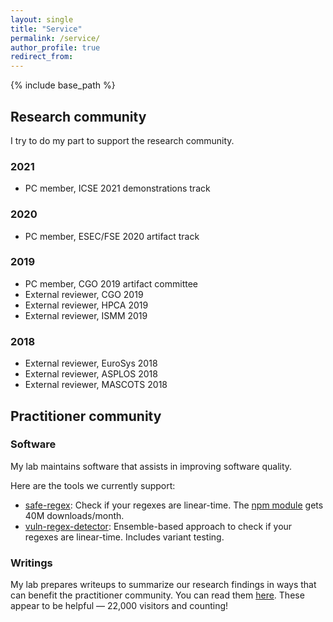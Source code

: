 ```yaml
---
layout: single
title: "Service"
permalink: /service/
author_profile: true
redirect_from:
---
```


{% include base_path %}

## Research community

I try to do my part to support the research community.

### 2021

- PC member, ICSE 2021 demonstrations track

### 2020

- PC member, ESEC/FSE 2020 artifact track

### 2019

- PC member, CGO 2019 artifact committee
- External reviewer, CGO 2019
- External reviewer, HPCA 2019
- External reviewer, ISMM 2019

### 2018

- External reviewer, EuroSys 2018
- External reviewer, ASPLOS 2018
- External reviewer, MASCOTS 2018

## Practitioner community

### Software

My lab maintains software that assists in improving software quality.

Here are the tools we currently support:

- [safe-regex](https://github.com/davisjam/safe-regex): Check if your regexes are linear-time. The [npm module](https://github.com/davisjam/safe-regex) gets 40M downloads/month.
- [vuln-regex-detector](https://github.com/davisjam/vuln-regex-detector): Ensemble-based approach to check if your regexes are linear-time. Includes variant testing.

### Writings

My lab prepares writeups to summarize our research findings in ways that can benefit the practitioner community.
You can read them [here](https://medium.com/@davisjam).
These appear to be helpful &mdash; 22,000 visitors and counting!
